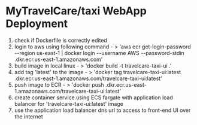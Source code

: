 # MyTravelCare/taxi WebApp Deployment

1. check if Dockerfile is correctly edited
2. login to aws using following command - > 'aws ecr get-login-password --region us-east-1 | docker login --username AWS --password-stdin <aws-id>.dkr.ecr.us-east-1.amazonaws.com'
3. build image in local linux - > 'docker build -t travelcare-taxi-ui .'
4. add tag 'latest' to the image - > 'docker tag travelcare-taxi-ui:latest <aws-id>.dkr.ecr.us-east-1.amazonaws.com/travelcare-taxi-ui:latest'
5. push image to ECR - > 'docker push <aws-id>.dkr.ecr.us-east-1.amazonaws.com/travelcare-taxi-ui:latest'
6. create container service using ECS fargate with application load balancer for 'travelcare-taxi-ui:latest' image
7. use the application load balancer dns url to access to front-end UI over the internet
    
